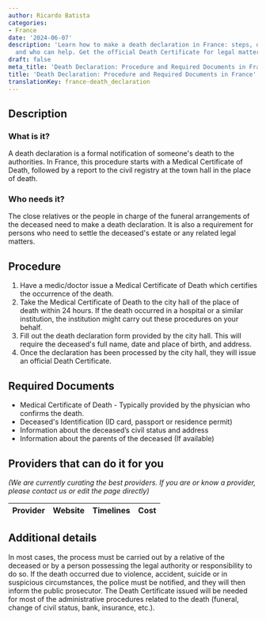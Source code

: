 ```yaml
---
author: Ricardo Batista
categories:
- France
date: '2024-06-07'
description: 'Learn how to make a death declaration in France: steps, documents needed,
  and who can help. Get the official Death Certificate for legal matters.'
draft: false
meta_title: 'Death Declaration: Procedure and Required Documents in France'
title: 'Death Declaration: Procedure and Required Documents in France'
translationKey: france-death_declaration
---
```



## Description
### What is it?
A death declaration is a formal notification of someone's death to the authorities. In France, this procedure starts with a Medical Certificate of Death, followed by a report to the civil registry at the town hall in the place of death.

### Who needs it?
The close relatives or the people in charge of the funeral arrangements of the deceased need to make a death declaration. It is also a requirement for persons who need to settle the deceased's estate or any related legal matters.

## Procedure

1. Have a medic/doctor issue a Medical Certificate of Death which certifies the occurrence of the death.
2. Take the Medical Certificate of Death to the city hall of the place of death within 24 hours. If the death occurred in a hospital or a similar institution, the institution might carry out these procedures on your behalf.
3. Fill out the death declaration form provided by the city hall. This will require the deceased's full name, date and place of birth, and address.
4. Once the declaration has been processed by the city hall, they will issue an official Death Certificate.

## Required Documents
- Medical Certificate of Death - Typically provided by the physician who confirms the death.
- Deceased's Identification (ID card, passport or residence permit)
- Information about the deceased’s civil status and address
- Information about the parents of the deceased (If available)

## Providers that can do it for you

_(We are currently curating the best providers. If you are or know a provider, please contact us or edit the page directly)_

| Provider        |     Website     |     Timelines    |       Cost      |
| --------------- | --------------- |  :-------------: | :-------------: |

## Additional details
In most cases, the process must be carried out by a relative of the deceased or by a person possessing the legal authority or responsibility to do so. If the death occurred due to violence, accident, suicide or in suspicious circumstances, the police must be notified, and they will then inform the public prosecutor. The Death Certificate issued will be needed for most of the administrative procedures related to the death (funeral, change of civil status, bank, insurance, etc.).
